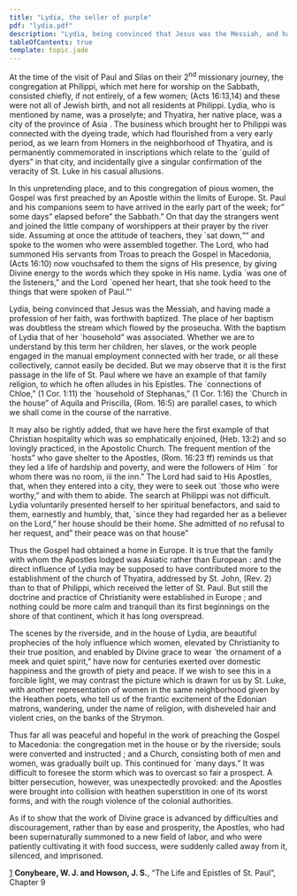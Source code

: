 ```yaml
---
title: "Lydia, the seller of purple"
pdf: "lydia.pdf"
description: "Lydia, being convinced that Jesus was the Messiah, and having made a profession of her faith, was forthwith baptized."
tableOfContents: true
template: topic.jade
---
```


At the time of the visit of Paul and Silas on their 2<sup>nd</sup>
missionary journey, the congregation at Philippi, which met here for
worship on the Sabbath, consisted chiefly, if not entirely, of a few
women; (Acts 16:13,14) and these were not all of Jewish birth, and not
all residents at Philippi. Lydia, who is mentioned by name, was a
proselyte; and Thyatira, her native place, was a city of the province of
Asia . The business which brought her to Philippi was connected with the
dyeing trade, which had flourished from a very early period, as we learn
from Homers in the neighborhood of Thyatira, and is permanently
commemorated in inscriptions which relate to the \`guild of dyers” in
that city, and incidentally give a singular confirmation of the veracity
of St. Luke in his casual allusions.

In this unpretending place, and to this congregation of pious women, the
Gospel was first preached by an Apostle within the limits of Europe. St.
Paul and his companions seem to have arrived in the early part of the
week; for” some days” elapsed before” the Sabbath.” On that day the
strangers went and joined the little company of worshippers at their
prayer by the river side. Assuming at once the attitude of teachers,
they \`sat down,““ and spoke to the women who were assembled together.
The Lord, who had summoned His servants from Troas to preach the Gospel
in Macedonia, (Acts 16:10) now vouchsafed to them the signs of His
presence, by giving Divine energy to the words which they spoke in His
name. Lydia \`was one of the listeners,” and the Lord \`opened her
heart, that she took heed to the things that were spoken of Paul."’

Lydia, being convinced that Jesus was the Messiah, and having made a
profession of her faith, was forthwith baptized. The place of her
baptism was doubtless the stream which flowed by the proseucha. With the
baptism of Lydia that of her \`household” was associated. Whether we are
to understand by this term her children, her slaves, or the work people
engaged in the manual employment connected with her trade, or all these
collectively, cannot easily be decided. But we may observe that it is
the first passage in the life of St. Paul where we have an example of
that family religion, to which he often alludes in his Epistles. The
\`connections of Chloe,” (1 Cor. 1:11) the \`household of Stephanas,” (1
Cor. 1:16) the \`Church in the house” of Aquila and Priscilla, (Rom.
16:5) are parallel cases, to which we shall come in the course of the
narrative.

It may also be rightly added, that we have here the first example of
that Christian hospitality which was so emphatically enjoined, (Heb.
13:2) and so lovingly practiced, in the Apostolic Church. The frequent
mention of the \`hosts” who gave shelter to the Apostles, (Rom. 16:23
ff) reminds us that they led a life of hardship and poverty, and were
the followers of Him \` for whom there was no room, iii the inn.” The
Lord had said to His Apostles, that, when they entered into a city, they
were to seek out \`those who were worthy,” and with them to abide. The
search at Philippi was not difficult. Lydia voluntarily presented
herself to her spiritual benefactors, and said to them, earnestly and
humbly, that, \`since they had regarded her as a believer on the Lord,”
her house should be their home. She admitted of no refusal to her
request, and” their peace was on that house”

Thus the Gospel had obtained a home in Europe. It is true that the
family with whom the Apostles lodged was Asiatic rather than European :
and the direct influence of Lydia may be supposed to have contributed
more to the establishment of the church of Thyatira, addressed by St.
John, (Rev. 2) than to that of Philippi, which received the letter of
St. Paul. But still the doctrine and practice of Christianity were
established in Europe ; and nothing could be more calm and tranquil than
its first beginnings on the shore of that continent, which it has long
overspread.

The scenes by the riverside, and in the house of Lydia, are beautiful
prophecies of the holy influence which women, elevated by Christianity
to their true position, and enabled by Divine grace to wear \`the
ornament of a meek and quiet spirit,” have now for centuries exerted
over domestic happiness and the growth of piety and peace. If we wish to
see this in a forcible light, we may contrast the picture which is drawn
for us by St. Luke, with another representation of women in the same
neighborhood given by the Heathen poets, who tell us of the frantic
excitement of the Edonian matrons, wandering, under the name of
religion, with disheveled hair and violent cries, on the banks of the
Strymon.

Thus far all was peaceful and hopeful in the work of preaching the
Gospel to Macedonia: the congregation met in the house or by the
riverside; souls were converted and instructed ; and a Church,
consisting both of men and women, was gradually built up. This continued
for \`many days.” It was difficult to foresee the storm which was to
overcast so fair a prospect. A bitter persecution, however, was
unexpectedly provoked: and the Apostles were brought into collision with
heathen superstition in one of its worst forms, and with the rough
violence of the colonial authorities.

As if to show that the work of Divine grace is advanced by difficulties
and discouragement, rather than by ease and prosperity, the Apostles,
who had been supernaturally summoned to a new field of labor, and who
were patiently cultivating it with food success, were suddenly called
away from it, silenced, and imprisoned.

[1](#sdfootnote1anc) **Conybeare, W. J. and Howson, J. S.**, “The Life
and Epistles of St. Paul”, Chapter 9

